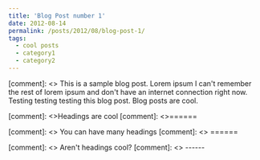 ```yaml
---
title: 'Blog Post number 1'
date: 2012-08-14
permalink: /posts/2012/08/blog-post-1/
tags:
  - cool posts
  - category1
  - category2
---
```



[comment]: <> This is a sample blog post. Lorem ipsum I can't remember the rest of lorem ipsum and don't have an internet connection right now. Testing testing testing this blog post. Blog posts are cool.

[comment]: <>Headings are cool
[comment]: <>======

[comment]: <> You can have many headings
[comment]: <> ======

[comment]: <> Aren't headings cool?
[comment]: <> ------